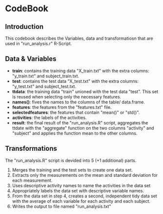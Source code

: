 # CodeBook

## Introduction
This codebook describes the Variables, data and transformatiosn that are used in "run_analysis.r" R-Script.

## Data & Variables
<ul>
<li><strong>train</strong>: contains the training data "X_train.txt" with the extra columns: "y_train.txt" and subject_train.txt.</li>
<li><strong>test</strong>: contains the test data "X_test.txt" with the extra columns: "y_test.txt" and subject_test.txt.</li>
<li><strong>ttdata</strong>: the training data "train" unioned with the test data "test". This set is reused when selecting only the necessary features.</li>
<li><strong>names()</strong>: fives the names to the columns of the table/ data.frame.</li>
<li><strong>features</strong>: the features from the "features.txt" file.</li>
<li><strong>selectedfeatures</strong>: the features that contain "mean()" or "std()".</li>
<li><strong>activities</strong>: the labels of the activities.</li>
<li><strong>result</strong>: the final result of the "run_analysis.R" script, aggregates the ttdate with the "aggregate" function on the two columns "activity" and "subject" and applies the function mean to the other columns.</li>
</ul>

## Transformations

The "run_analysis.R" script is devided into 5 (+1 additional) parts.
<ol>
<li>Merges the training and the test sets to create one data set.</li>
<li>Extracts only the measurements on the mean and standard deviation for each measurement.</li>
<li>Uses descriptive activity names to name the activities in the data set</li>
<li>Appropriately labels the data set with descriptive variable names.</li>
<li>From the data set in step 4, creates a second, independent tidy data set with the average of each variable for each activity and each subject.</il>
<li>Writes the output to file named "run_analysis.txt"</li>
</ol> 

